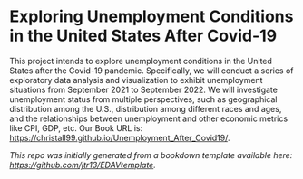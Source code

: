 # Exploring Unemployment Conditions in the United States After Covid-19

This project intends to explore unemployment conditions in the United States after the Covid-19 pandemic. Specifically, we will conduct a series of exploratory data analysis and visualization to exhibit unemployment situations from September 2021 to September 2022. We will investigate unemployment status from multiple perspectives, such as geographical distribution among the U.S., distribution among different races and ages, and the relationships between unemployment and other economic metrics like CPI, GDP, etc. Our Book URL is: https://christall99.github.io/Unemployment_After_Covid19/.


*This repo was initially generated from a bookdown template available here: https://github.com/jtr13/EDAVtemplate.*	
